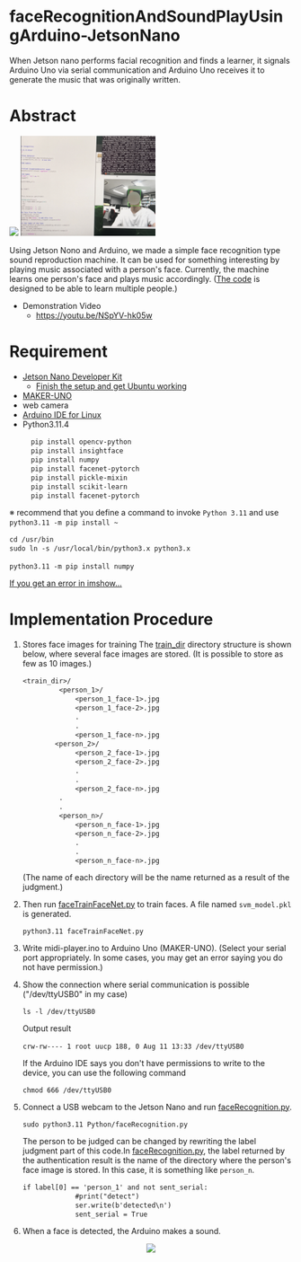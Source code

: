 # faceRecognitionAndSoundPlayUsingArduino-JetsonNano
When Jetson nano performs facial recognition and finds a learner, it signals Arduino Uno via serial communication and Arduino Uno receives it to generate the music that was originally written.

# Abstract
<img src="/images/setting.png" width=240> <img src="/images/faceRecognition.png" width=240>


Using Jetson Nono and Arduino, we made a simple face recognition type sound reproduction machine.
It can be used for something interesting by playing music associated with a person's face.
Currently, the machine learns one person's face and plays music accordingly.
([The code](/Python/faceTrainFaceNet.py) is designed to be able to learn multiple people.)
* Demonstration Video
  * https://youtu.be/NSpYV-hk05w

# Requirement
* [Jetson Nano Developer Kit](https://developer.nvidia.com/embedded/jetson-nano-developer-kit)
  * [Finish the setup and get Ubuntu working](https://developer.nvidia.com/embedded/learn/get-started-jetson-nano-devkit)
* [MAKER-UNO](https://futuranet.it/futurashop/image/catalog/data/Download/Maker%20Uno%20User's%20Manual.pdf)
* web camera
* [Arduino IDE for Linux](https://docs.arduino.cc/software/ide-v1/tutorials/Linux)
* Python3.11.4
  ```
    pip install opencv-python
    pip install insightface
    pip install numpy
    pip install facenet-pytorch
    pip install pickle-mixin
    pip install scikit-learn
    pip install facenet-pytorch
    ```
    

※ recommend that you define a command to invoke `Python 3.11` and use `python3.11 -m pip install ~`
```
cd /usr/bin
sudo ln -s /usr/local/bin/python3.x python3.x

python3.11 -m pip install numpy
```
[If you get an error in imshow...](https://qiita.com/tik26/items/a75e03e523926cd2f059)


# Implementation Procedure
1. Stores face images for training
   The [train_dir](/Python/train_dir/) directory structure is shown below, where several face images are stored. (It is possible to store as few as 10 images.)
   ```
   <train_dir>/
            <person_1>/
                <person_1_face-1>.jpg
                <person_1_face-2>.jpg
                .
                .
                <person_1_face-n>.jpg
           <person_2>/
                <person_2_face-1>.jpg
                <person_2_face-2>.jpg
                .
                .
                <person_2_face-n>.jpg
            .
            .
            <person_n>/
                <person_n_face-1>.jpg
                <person_n_face-2>.jpg
                .
                .
                <person_n_face-n>.jpg
   ```
   (The name of each directory will be the name returned as a result of the judgment.)
2. Then run [faceTrainFaceNet.py](/Python/faceTrainFaceNet.py) to train faces. A file named `svm_model.pkl` is generated.
   ```
   python3.11 faceTrainFaceNet.py
   ```
3. Write midi-player.ino to Arduino Uno (MAKER-UNO). (Select your serial port appropriately. In some cases, you may get an error saying you do not have permission.)
4. Show the connection where serial communication is possible ("/dev/ttyUSB0" in my case)
   ```
   ls -l /dev/ttyUSB0
   ```
   Output result


   `crw-rw---- 1 root uucp 188, 0 Aug 11 13:33 /dev/ttyUSB0`


   If the Arduino IDE says you don't have permissions to write to the device, you can use the following command
   ```
   chmod 666 /dev/ttyUSB0
   ```
5. Connect a USB webcam to the Jetson Nano and run [faceRecognition.py](/Python/faceRecgnition.py).
   ```
   sudo python3.11 Python/faceRecognition.py
   ```
   The person to be judged can be changed by rewriting the label judgment part of this code.In [faceRecognition.py](/Python/faceRecgnition.py), the label returned by the authentication result is the name of the directory where the person's face image is stored. In this case, it is something like `person_n`.
   ```
   if label[0] == 'person_1' and not sent_serial:
                #print("detect")
                ser.write(b'detected\n')
                sent_serial = True
   ```
6. When a face is detected, the Arduino makes a sound.
<p align="center">
    <img src="/images/recognitionAndSound.png" width=480>
</p>



